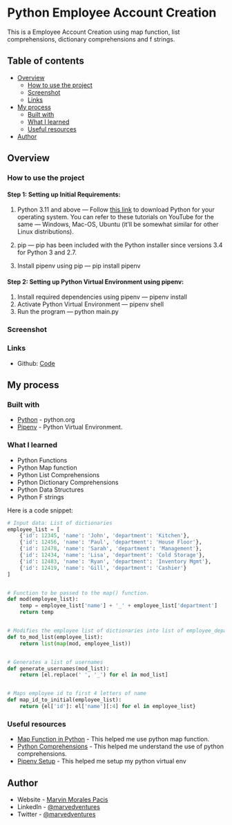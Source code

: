 # Python Employee Account Creation

This is a Employee Account Creation using map function, list comprehensions, dictionary comprehensions and f strings.

## Table of contents

- [Overview](#overview)
  - [How to use the project](#how-to-use-the-project)
  - [Screenshot](#screenshot)
  - [Links](#links)
- [My process](#my-process)
  - [Built with](#built-with)
  - [What I learned](#what-i-learned)
  - [Useful resources](#useful-resources)
- [Author](#author)

## Overview

### How to use the project

#### Step 1: Setting up Initial Requirements:

1. Python 3.11 and above — Follow [this link](https://www.python.org/downloads/) to download Python for your operating system. You can refer to these tutorials on YouTube for the same — Windows, Mac-OS, Ubuntu (it’ll be somewhat similar for other Linux distributions).

2. pip — pip has been included with the Python installer since versions 3.4 for Python 3 and 2.7.

3. Install pipenv using pip — pip install pipenv

#### Step 2: Setting up Python Virtual Environment using pipenv:

1. Install required dependencies using pipenv — pipenv install
2. Activate Python Virtual Environment — pipenv shell
3. Run the program — python main.py

### Screenshot

### Links

- Github: [Code](https://github.com/marvedventures/python-employee-login-account-creation)

## My process

### Built with

- [Python](https://www.python.org/) - python.org
- [Pipenv](https://pipenv.pypa.io/en/latest/) - Python Virtual Environment.

### What I learned

- Python Functions
- Python Map function
- Python List Comprehensions
- Python Dictionary Comprehensions
- Python Data Structures
- Python F strings

Here is a code snippet:

```py
# Input data: List of dictionaries
employee_list = [
    {'id': 12345, 'name': 'John', 'department': 'Kitchen'},
    {'id': 12456, 'name': 'Paul', 'department': 'House Floor'},
    {'id': 12478, 'name': 'Sarah', 'department': 'Management'},
    {'id': 12434, 'name': 'Lisa', 'department': 'Cold Storage'},
    {'id': 12483, 'name': 'Ryan', 'department': 'Inventory Mgmt'},
    {'id': 12419, 'name': 'Gill', 'department': 'Cashier'}
]


# Function to be passed to the map() function.
def mod(employee_list):
    temp = employee_list['name'] + '_' + employee_list['department']
    return temp


# Modifies the employee list of dictionaries into list of employee_department strings
def to_mod_list(employee_list):
    return list(map(mod, employee_list))


# Generates a list of usernames
def generate_usernames(mod_list):
    return [el.replace(' ', '_') for el in mod_list]


# Maps employee id to first 4 letters of name
def map_id_to_initial(employee_list):
    return {el['id']: el['name'][:4] for el in employee_list}
```

### Useful resources

- [Map Function in Python](https://www.geeksforgeeks.org/python-map-function/) - This helped me use python map function.
- [Python Comprehensions](https://www.geeksforgeeks.org/comprehensions-in-python/) - This helped me understand the use of python comprehensions.
- [Pipenv Setup](https://python.plainenglish.io/setting-up-a-basic-django-project-with-pipenv-7c58fa2ec631) - This helped me setup my python virtual env

## Author

- Website - [Marvin Morales Pacis](https://marvin-morales-pacis.vercel.app/)
- LinkedIn - [@marvedventures](https://www.linkedin.com/in/marvedventures/)
- Twitter - [@marvedventures](https://www.twitter.com/marvedventures)
